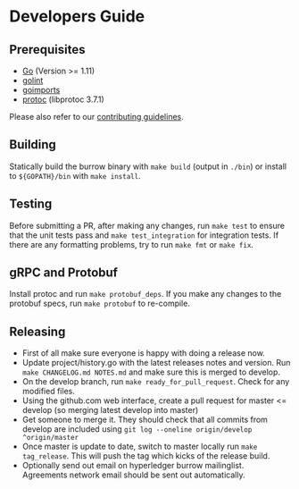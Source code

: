 # Developers Guide

## Prerequisites

- [Go](https://golang.org/doc/install) (Version >= 1.11)
- [golint](https://github.com/golang/lint)
- [goimports](https://godoc.org/golang.org/x/tools/cmd/goimports)
- [protoc](http://google.github.io/proto-lens/installing-protoc.html) (libprotoc 3.7.1)

Please also refer to our [contributing guidelines](https://github.com/hyperledger/burrow/blob/develop/.github/CONTRIBUTING.md).

## Building

Statically build the burrow binary with `make build` (output in `./bin`) or install to `${GOPATH}/bin` with `make install`.

## Testing

Before submitting a PR, after making any changes, run `make test` to ensure that the unit tests pass and `make test_integration` 
for integration tests. If there are any formatting problems, try to run `make fmt` or `make fix`.

## gRPC and Protobuf

Install protoc and run `make protobuf_deps`. If you make any changes to the protobuf specs, run `make protobuf` to re-compile.

## Releasing

* First of all make sure everyone is happy with doing a release now. 
* Update project/history.go with the latest releases notes and version. Run `make CHANGELOG.md NOTES.md` and make sure this is merged to develop.
* On the develop branch, run `make ready_for_pull_request`. Check for any modified files.
* Using the github.com web interface, create a pull request for master <= develop (so merging latest develop into master)
* Get someone to merge it. They should check that all commits from develop are included using `git log --oneline origin/develop ^origin/master`
* Once master is update to date, switch to master locally run `make tag_release`. This will push the tag which kicks of the release build.
* Optionally send out email on hyperledger burrow mailinglist. Agreements network email should be sent out automatically.